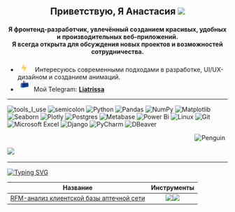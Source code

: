 <h2 align="center">Приветствую, Я Анастасия</a>
<img src="https://github.com/blackcater/blackcater/raw/main/images/Hi.gif" height="32"/></h1>
<h4 align="center">Я фронтенд-разработчик, увлечённый созданием красивых, удобных и производительных веб-приложений.
<br>Я всегда открыта для обсуждения новых проектов и возможностей сотрудничества.</h4>

- &nbsp;&nbsp;<img src="https://github.com/Liatrissa/Liatrissa/blob/main/image/lightning.gif?raw=true" width="12" />&nbsp;&nbsp;&nbsp;&nbsp; Интересуюсь современными подходами в разработке, UI/UX-дизайном и созданием анимаций.<br>
- <img src="https://github.com/Liatrissa/Liatrissa/blob/main/image/letterbox%20(1).gif?raw=true" width="25" /> &nbsp; Мой Telegram: **[Liatrissa](https://t.me/liatrissa)**<br>

<hr></hr>

![tools_I_use](https://img.shields.io/badge/%F0%9F%9A%80%20Tools%20I%20use-8A2BE2?style=for-the-badge&color=8A2BE2)
![semicolon](https://img.shields.io/badge/%3A-8A2BE2?style=for-the-badge&color=8A2BE2)
![Python](https://img.shields.io/badge/python-3670A0?style=for-the-badge&logo=python&logoColor=ffdd54)
![Pandas](https://img.shields.io/badge/pandas-%23150458.svg?style=for-the-badge&logo=pandas&logoColor=white)
![NumPy](https://img.shields.io/badge/numpy-%23013243.svg?style=for-the-badge&logo=numpy&logoColor=white)
![Matplotlib](https://img.shields.io/badge/Matplotlib-%23ffffff.svg?style=for-the-badge&logo=Matplotlib&logoColor=black)
![Seaborn](https://img.shields.io/badge/seaborn-4169E1?style=for-the-badge&logo=seaborn&color=4682B4)
![Plotly](https://img.shields.io/badge/Plotly-%233F4F75.svg?style=for-the-badge&logo=plotly&logoColor=white)
![Postgres](https://img.shields.io/badge/postgres-%23316192.svg?style=for-the-badge&logo=postgresql&logoColor=white)
![Metabase](https://img.shields.io/badge/metabase-4169E1?style=for-the-badge&logo=metabase&logoColor=00008B&color=4169E1)
![Power Bi](https://img.shields.io/badge/power_bi-F2C811?style=for-the-badge&logo=powerbi&logoColor=black)
![Linux](https://img.shields.io/badge/Linux-FCC624?style=for-the-badge&logo=linux&logoColor=black)
![Git](https://img.shields.io/badge/git-%23F05033.svg?style=for-the-badge&logo=git&logoColor=white)
![Microsoft Excel](https://img.shields.io/badge/Microsoft_Excel-217346?style=for-the-badge&logo=microsoft-excel&logoColor=white)
![Django](https://img.shields.io/badge/django-%23092E20.svg?style=for-the-badge&logo=django&logoColor=white)
![PyCharm](https://img.shields.io/badge/pycharm-143?style=for-the-badge&logo=pycharm&logoColor=black&color=black&labelColor=green)
![DBeaver](https://img.shields.io/badge/DBeaver-2F4F4F?style=for-the-badge&logo=DBeaver&color=2F4F4F)

<img align="right" src="https://raw.githubusercontent.com/Tarikul-Islam-Anik/Animated-Fluent-Emojis/master/Emojis/Animals/Penguin.png" alt="Penguin" width="15%" /><br>
<!--
<div id="badges">
 <!-- <a href="https://drive.google.com/">
    <img src="https://img.shields.io/badge/CV-red?style=for-the-badge&logo=readdotcv&logoColor=white" alt="CV"/>
  </a> -->
 </div>
<a href="https://github.com/Liatrissa/Portfolio/blob/main/README.md">
       <img src="https://img.shields.io/badge/Portfolio-FF0000?style=for-the-badge&logo=todoist&logoColor=white" target="_blank" /> 
</a>

<hr></hr>

[![Typing SVG](https://readme-typing-svg.herokuapp.com?font=Fira+Code&size=20&pause=1000&color=8A2BE2&random=false&width=435&lines=%D0%9F%D1%80%D0%BE%D0%B5%D0%BA%D1%82%D1%8B%3A)](https://git.io/typing-svg)

| Название | Инструменты |
| :--------: | :-------: |
|[RFM-анализ клиентской базы аптечной сети](https://github.com/Liatrissa/Portfolio/blob/main/RFM-%D0%B0%D0%BD%D0%B0%D0%BB%D0%B8%D0%B7/README.md)|<img src="https://img.shields.io/badge/postgres-%23316192.svg?style=for-the-badge&logo=postgresql&logoColor=white"/><img src="https://img.shields.io/badge/metabase-4169E1?style=for-the-badge&logo=metabase&logoColor=00008B&color=4169E1"/>|


<!--
**Liatrissa/Liatrissa** is a ✨ _special_ ✨ repository because its `README.md` (this file) appears on your GitHub profile.

Here are some ideas to get you started:

- 🔭 I’m currently working on ...
- 🌱 I’m currently learning ...
- 👯 I’m looking to collaborate on ...
- 🤔 I’m looking for help with ...
- 💬 Ask me about ...
- 📫 How to reach me: ...
- 😄 Pronouns: ...
- ⚡ Fun fact: ...
-->
